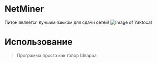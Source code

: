 # NetMiner
Питон является лучшим языком для сдачи сетей!
![Image of Yaktocat](https://i.imgur.com/E2qKIri.png)

# Использование
> Программа проста как топор Шварца
